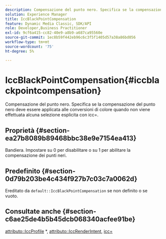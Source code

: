 ```yaml
---
description: Compensazione del punto nero. Specifica se la compensazione del punto nero deve essere applicata alle conversioni di colore quando non viene effettuata alcuna selezione esplicita con icc=.
solution: Experience Manager
title: IccBlackPointCompensation
feature: Dynamic Media Classic, SDK/API
role: Developer,Business Practitioner
exl-id: 9cf6a415-cc82-40e9-a8b9-a687ca95560e
source-git-commit: 1ec8b59f442eb96c6c3f5f1405d57a38a86bd056
workflow-type: tm+mt
source-wordcount: '75'
ht-degree: 5%

---
```


# IccBlackPointCompensation{#iccblackpointcompensation}

Compensazione del punto nero. Specifica se la compensazione del punto nero deve essere applicata alle conversioni di colore quando non viene effettuata alcuna selezione esplicita con icc=.

## Proprietà {#section-ea27b8089b89468bbc38e9e7154ea413}

Bandiera. Impostare su 0 per disabilitare o su 1 per abilitare la compensazione dei punti neri.

## Predefinito {#section-0d79b203be4c434f927b7c03c7a0062d}

Ereditato da `default::IccBlackPointCompensation` se non definito o se vuoto.

## Consultate anche {#section-c6ae25de4b5b45dcb068340acfee91be}

[attributo::IccProfile](../../../../../is-api/image-catalog/image-serving-api-ref/c-image-catalog-reference/c-attributes-reference/r-iccprofilecmyk.md#reference-db89f9dac33e447cadb359ec1ba27ee0) *,  [attributo::IccRenderIntent](../../../../../is-api/image-catalog/image-serving-api-ref/c-image-catalog-reference/c-attributes-reference/r-iccrenderintent.md#reference-012f207f28bd4406a5368d23ed95a51f),  [icc=](../../../../../is-api/http-ref/image-serving-api-ref/c-http-protocol-reference/c-command-reference/r-icc.md#reference-182b5679e21e4df3b4d330535a5a7517)
